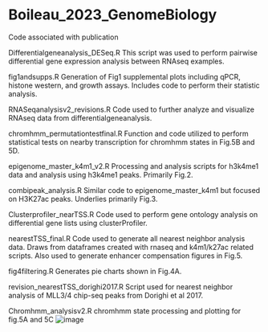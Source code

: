# Boileau_2023_GenomeBiology
Code associated with publication

Differentialgeneanalysis_DESeq.R
This script was used to perform pairwise differential gene expression analysis between RNAseq examples.

fig1andsupps.R
Generation of Fig1 supplemental plots including qPCR, histone western, and growth assays. Includes code to perform their statistic analysis. 

RNASeqanalysisv2_revisions.R
Code used to further analyze and visualize RNAseq data from differentialgeneanalysis.

chromhmm_permutationtestfinal.R
Function and code utilized to perform statistical tests on nearby transcription for chromhmm states in Fig.5B and 5D.

epigenome_master_k4m1_v2.R
Processing and analysis scripts for h3k4me1 data and analysis using h3k4me1 peaks. Primarily Fig.2.

combipeak_analysis.R
Similar code to epigenome_master_k4m1 but focused on H3K27ac peaks. Underlies primarily Fig.3.

Clusterprofiler_nearTSS.R
Code used to perform gene ontology analysis on differential gene lists using clusterProfiler.

nearestTSS_final.R
Code used to generate all nearest neighbor analysis data. Draws from dataframes created with rnaseq and k4m1/k27ac related scripts. Also used to generate enhancer compensation figures in Fig.5.

fig4filtering.R
Generates pie charts shown in Fig.4A.

revision_nearestTSS_dorighi2017.R
Script used for nearest neighbor analysis of MLL3/4 chip-seq peaks from Dorighi et al 2017.

Chromhmm_analysisv2.R
chromhmm state processing and plotting for fig.5A and 5C
![image](https://user-images.githubusercontent.com/40179753/214230091-655de629-844b-4c08-af6f-03941309bb4d.png)
